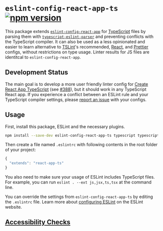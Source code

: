 # `eslint-config-react-app-ts` [![npm version](https://badge.fury.io/js/eslint-config-react-app-ts.svg)](https://badge.fury.io/js/eslint-config-react-app-ts)

This package extends [`eslint-config-react-app`](https://github.com/facebook/create-react-app/tree/master/packages/eslint-config-react-app) for [TypeScript](https://www.typescriptlang.org/) files by parsing them with [`typescript-eslint-parser`](https://github.com/eslint/typescript-eslint-parser) and preventing conflicts with the TypeScript compiler. It can also be used as a less opinionated and easier to learn alternative to [TSLint](https://github.com/palantir/tslint)'s recommended, [React](https://github.com/palantir/tslint-react), and [Prettier](https://www.npmjs.com/package/tslint-config-prettier) configs, without restrictions on type usage. Linter results for JS files are identitcal to `eslint-config-react-app`.

## Development Status

The main goal is to develop a more user friendly linter config for [Create React App TypeScript](https://github.com/wmonk/create-react-app-typescript) (see [#388](https://github.com/wmonk/create-react-app-typescript/pull/388)), but it should work in any TypeScript React app. If you experience a conflict between an ESLint rule and your TypeScript compiler settings, please [report an issue](https://github.com/nickmccurdy/eslint-config-react-app-ts/issues/new) with your configs.

## Usage

First, install this package, ESLint and the necessary plugins.

```sh
npm install --save-dev eslint-config-react-app-ts typescript typescript-eslint-parser eslint-config-react-app babel-eslint@^7.2.3 eslint@^4.1.1 eslint-plugin-flowtype@^2.34.1 eslint-plugin-import@^2.6.0 eslint-plugin-jsx-a11y@^5.1.1 eslint-plugin-react@^7.1.0
```

Then create a file named `.eslintrc` with following contents in the root folder of your project:

```js
{
  "extends": "react-app-ts"
}
```

You also need to make sure your usage of ESLint includes TypeScript files. For example, you can run `eslint . --ext js,jsx,ts,tsx` at the command line.

You can override the settings from `eslint-config-react-app-ts` by editing the `.eslintrc` file. Learn more about [configuring ESLint](http://eslint.org/docs/user-guide/configuring) on the ESLint website.

## [Accessibility Checks](https://github.com/facebook/create-react-app/tree/master/packages/eslint-config-react-app#accessibility-checks)
